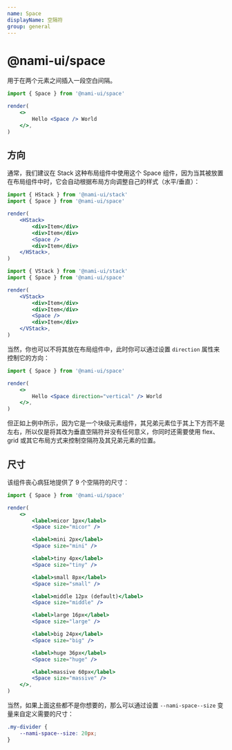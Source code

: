 ```yaml
---
name: Space
displayName: 空隔符
group: general
---
```


# @nami-ui/space

用于在两个元素之间插入一段空白间隔。

```jsx
import { Space } from '@nami-ui/space'

render(
    <>
        Hello <Space /> World
    </>,
)
```

## 方向

通常，我们建议在 Stack 这种布局组件中使用这个 Space 组件，因为当其被放置在布局组件中时，它会自动根据布局方向调整自己的样式（水平/垂直）：

```jsx
import { HStack } from '@nami-ui/stack'
import { Space } from '@nami-ui/space'

render(
    <HStack>
        <div>Item</div>
        <div>Item</div>
        <Space />
        <div>Item</div>
    </HStack>,
)
```

```jsx
import { VStack } from '@nami-ui/stack'
import { Space } from '@nami-ui/space'

render(
    <VStack>
        <div>Item</div>
        <div>Item</div>
        <Space />
        <div>Item</div>
    </VStack>,
)
```

当然，你也可以不将其放在布局组件中，此时你可以通过设置 `direction` 属性来控制它的方向：

```jsx
import { Space } from '@nami-ui/space'

render(
    <>
        Hello <Space direction="vertical" /> World
    </>,
)
```

但正如上例中所示，因为它是一个块级元素组件，其兄弟元素位于其上下方而不是左右，所以仅是将其改为垂直空隔符并没有任何意义，你同时还需要使用 flex、grid 或其它布局方式来控制空隔符及其兄弟元素的位置。

## 尺寸

该组件丧心病狂地提供了 9 个空隔符的尺寸：

```jsx
import { Space } from '@nami-ui/space'

render(
    <>
        <label>micor 1px</label>
        <Space size="micor" />

        <label>mini 2px</label>
        <Space size="mini" />

        <label>tiny 4px</label>
        <Space size="tiny" />

        <label>small 8px</label>
        <Space size="small" />

        <label>middle 12px (default)</label>
        <Space size="middle" />

        <label>large 16px</label>
        <Space size="large" />

        <label>big 24px</label>
        <Space size="big" />

        <label>huge 36px</label>
        <Space size="huge" />

        <label>massive 60px</label>
        <Space size="massive" />
    </>,
)
```

当然，如果上面这些都不是你想要的，那么可以通过设置 `--nami-space--size` 变量来自定义需要的尺寸：

```scss
.my-divider {
    --nami-space--size: 20px;
}
```
